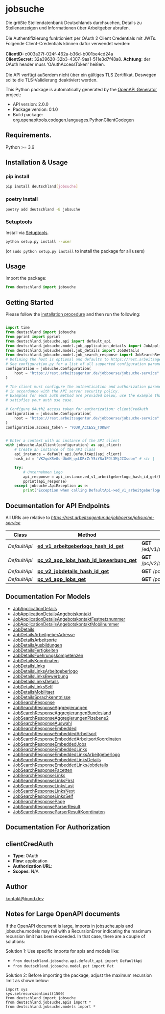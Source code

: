 # jobsuche
Die größte Stellendatenbank Deutschlands durchsuchen, Details zu Stellenanzeigen und Informationen über Arbeitgeber abrufen. <br><br> Die Authentifizierung funktioniert per OAuth 2 Client Credentials mit JWTs. Folgende Client-Credentials können dafür verwendet werden:<br><br> **ClientID:** c003a37f-024f-462a-b36d-b001be4cd24a <br> **ClientSecret:** 32a39620-32b3-4307-9aa1-511e3d7f48a8. **Achtung**: der OAuth header muss 'OAuthAccessToken' heißen.<br><br> Die API verfügt außerdem nicht über ein gültiges TLS Zertifikat. Deswegen sollte die TLS-Validierung deaktiviert werden.

This Python package is automatically generated by the [OpenAPI Generator](https://openapi-generator.tech) project:

- API version: 2.0.0
- Package version: 0.1.0
- Build package: org.openapitools.codegen.languages.PythonClientCodegen

## Requirements.

Python >= 3.6

## Installation & Usage
### pip install

```sh
pip install deutschland[jobsuche]
```

### poetry install

```sh
poetry add deutschland -E jobsuche
```

### Setuptools

Install via [Setuptools](http://pypi.python.org/pypi/setuptools).

```sh
python setup.py install --user
```
(or `sudo python setup.py install` to install the package for all users)

## Usage

Import the package:
```python
from deutschland import jobsuche
```

## Getting Started

Please follow the [installation procedure](#installation--usage) and then run the following:

```python

import time
from deutschland import jobsuche
from pprint import pprint
from deutschland.jobsuche.api import default_api
from deutschland.jobsuche.model.job_application_details import JobApplicationDetails
from deutschland.jobsuche.model.job_details import JobDetails
from deutschland.jobsuche.model.job_search_response import JobSearchResponse
# Defining the host is optional and defaults to https://rest.arbeitsagentur.de/jobboerse/jobsuche-service
# See configuration.py for a list of all supported configuration parameters.
configuration = jobsuche.Configuration(
    host = "https://rest.arbeitsagentur.de/jobboerse/jobsuche-service"
)

# The client must configure the authentication and authorization parameters
# in accordance with the API server security policy.
# Examples for each auth method are provided below, use the example that
# satisfies your auth use case.

# Configure OAuth2 access token for authorization: clientCredAuth
configuration = jobsuche.Configuration(
    host = "https://rest.arbeitsagentur.de/jobboerse/jobsuche-service"
)
configuration.access_token = 'YOUR_ACCESS_TOKEN'


# Enter a context with an instance of the API client
with jobsuche.ApiClient(configuration) as api_client:
    # Create an instance of the API class
    api_instance = default_api.DefaultApi(api_client)
    hash_id = "VK2qoXBe0s-UAdH_qxLDRrZrY5iY8a1PJt3MjJCXsdo=" # str | 

    try:
        # Unternehmen Logo
        api_response = api_instance.ed_v1_arbeitgeberlogo_hash_id_get(hash_id)
        pprint(api_response)
    except jobsuche.ApiException as e:
        print("Exception when calling DefaultApi->ed_v1_arbeitgeberlogo_hash_id_get: %s\n" % e)
```

## Documentation for API Endpoints

All URIs are relative to *https://rest.arbeitsagentur.de/jobboerse/jobsuche-service*

Class | Method | HTTP request | Description
------------ | ------------- | ------------- | -------------
*DefaultApi* | [**ed_v1_arbeitgeberlogo_hash_id_get**](docs/DefaultApi.md#ed_v1_arbeitgeberlogo_hash_id_get) | **GET** /ed/v1/arbeitgeberlogo/{hashID} | Unternehmen Logo
*DefaultApi* | [**pc_v2_app_jobs_hash_id_bewerbung_get**](docs/DefaultApi.md#pc_v2_app_jobs_hash_id_bewerbung_get) | **GET** /pc/v2/app/jobs/{hashID}/bewerbung | Bewerbung Kontaktdaten
*DefaultApi* | [**pc_v2_jobdetails_hash_id_get**](docs/DefaultApi.md#pc_v2_jobdetails_hash_id_get) | **GET** /pc/v2/jobdetails/{hashID} | Jobdetail
*DefaultApi* | [**pc_v4_app_jobs_get**](docs/DefaultApi.md#pc_v4_app_jobs_get) | **GET** /pc/v4/app/jobs | Jobsuche


## Documentation For Models

 - [JobApplicationDetails](docs/JobApplicationDetails.md)
 - [JobApplicationDetailsAngebotskontakt](docs/JobApplicationDetailsAngebotskontakt.md)
 - [JobApplicationDetailsAngebotskontaktFestnetznummer](docs/JobApplicationDetailsAngebotskontaktFestnetznummer.md)
 - [JobApplicationDetailsAngebotskontaktMobilnummer](docs/JobApplicationDetailsAngebotskontaktMobilnummer.md)
 - [JobDetails](docs/JobDetails.md)
 - [JobDetailsArbeitgeberAdresse](docs/JobDetailsArbeitgeberAdresse.md)
 - [JobDetailsArbeitsorte](docs/JobDetailsArbeitsorte.md)
 - [JobDetailsAusbildungen](docs/JobDetailsAusbildungen.md)
 - [JobDetailsFertigkeiten](docs/JobDetailsFertigkeiten.md)
 - [JobDetailsFuehrungskompetenzen](docs/JobDetailsFuehrungskompetenzen.md)
 - [JobDetailsKoordinaten](docs/JobDetailsKoordinaten.md)
 - [JobDetailsLinks](docs/JobDetailsLinks.md)
 - [JobDetailsLinksArbeitgeberlogo](docs/JobDetailsLinksArbeitgeberlogo.md)
 - [JobDetailsLinksBewerbung](docs/JobDetailsLinksBewerbung.md)
 - [JobDetailsLinksDetails](docs/JobDetailsLinksDetails.md)
 - [JobDetailsLinksSelf](docs/JobDetailsLinksSelf.md)
 - [JobDetailsMobilitaet](docs/JobDetailsMobilitaet.md)
 - [JobDetailsSprachkenntnisse](docs/JobDetailsSprachkenntnisse.md)
 - [JobSearchResponse](docs/JobSearchResponse.md)
 - [JobSearchResponseAggregierungen](docs/JobSearchResponseAggregierungen.md)
 - [JobSearchResponseAggregierungenBundesland](docs/JobSearchResponseAggregierungenBundesland.md)
 - [JobSearchResponseAggregierungenPlzebene2](docs/JobSearchResponseAggregierungenPlzebene2.md)
 - [JobSearchResponseAuswahl](docs/JobSearchResponseAuswahl.md)
 - [JobSearchResponseEmbedded](docs/JobSearchResponseEmbedded.md)
 - [JobSearchResponseEmbeddedArbeitsort](docs/JobSearchResponseEmbeddedArbeitsort.md)
 - [JobSearchResponseEmbeddedArbeitsortKoordinaten](docs/JobSearchResponseEmbeddedArbeitsortKoordinaten.md)
 - [JobSearchResponseEmbeddedJobs](docs/JobSearchResponseEmbeddedJobs.md)
 - [JobSearchResponseEmbeddedLinks](docs/JobSearchResponseEmbeddedLinks.md)
 - [JobSearchResponseEmbeddedLinksArbeitgeberlogo](docs/JobSearchResponseEmbeddedLinksArbeitgeberlogo.md)
 - [JobSearchResponseEmbeddedLinksDetails](docs/JobSearchResponseEmbeddedLinksDetails.md)
 - [JobSearchResponseEmbeddedLinksJobdetails](docs/JobSearchResponseEmbeddedLinksJobdetails.md)
 - [JobSearchResponseFacetten](docs/JobSearchResponseFacetten.md)
 - [JobSearchResponseLinks](docs/JobSearchResponseLinks.md)
 - [JobSearchResponseLinksFirst](docs/JobSearchResponseLinksFirst.md)
 - [JobSearchResponseLinksLast](docs/JobSearchResponseLinksLast.md)
 - [JobSearchResponseLinksNext](docs/JobSearchResponseLinksNext.md)
 - [JobSearchResponseLinksSelf](docs/JobSearchResponseLinksSelf.md)
 - [JobSearchResponsePage](docs/JobSearchResponsePage.md)
 - [JobSearchResponseParserResult](docs/JobSearchResponseParserResult.md)
 - [JobSearchResponseParserResultKoordinaten](docs/JobSearchResponseParserResultKoordinaten.md)


## Documentation For Authorization


## clientCredAuth

- **Type**: OAuth
- **Flow**: application
- **Authorization URL**: 
- **Scopes**: N/A


## Author

kontakt@bund.dev


## Notes for Large OpenAPI documents
If the OpenAPI document is large, imports in jobsuche.apis and jobsuche.models may fail with a
RecursionError indicating the maximum recursion limit has been exceeded. In that case, there are a couple of solutions:

Solution 1:
Use specific imports for apis and models like:
- `from deutschland.jobsuche.api.default_api import DefaultApi`
- `from deutschland.jobsuche.model.pet import Pet`

Solution 2:
Before importing the package, adjust the maximum recursion limit as shown below:
```
import sys
sys.setrecursionlimit(1500)
from deutschland import jobsuche
from deutschland.jobsuche.apis import *
from deutschland.jobsuche.models import *
```

